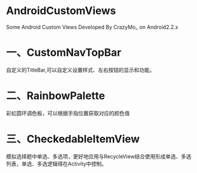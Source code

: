 # AndroidCustomViews
Some Android Custom Views Developed By CrazyMo_ on Android2.2.x
# 一、CustomNavTopBar
自定义的TitleBar,可以自定义设置样式、左右按钮的显示和功能。
# 二、RainbowPalette
彩虹圆环调色板，可以根据手指位置获取对应的颜色值
# 三、CheckedableItemView
模拟选择题中单选、多选项，更好地应用与RecycleView结合使用形成单选、多选列表，单选、多选逻辑得在Activity中控制。
